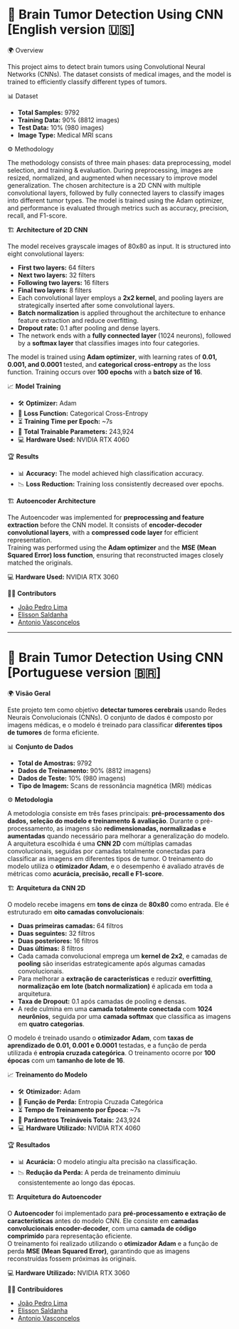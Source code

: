 # 🧠 Brain Tumor Detection Using CNN [English version 🇺🇸]

🌍 Overview

This project aims to detect brain tumors using Convolutional Neural Networks (CNNs). The dataset consists of medical images, and the model is trained to efficiently classify different types of tumors.

📊 Dataset

- **Total Samples:** 9792  
- **Training Data:** 90% (8812 images)  
- **Test Data:** 10% (980 images)  
- **Image Type:** Medical MRI scans  

⚙️ Methodology

The methodology consists of three main phases: data preprocessing, model selection, and training & evaluation. During preprocessing, images are resized, normalized, and augmented when necessary to improve model generalization. The chosen architecture is a 2D CNN with multiple convolutional layers, followed by fully connected layers to classify images into different tumor types. The model is trained using the Adam optimizer, and performance is evaluated through metrics such as accuracy, precision, recall, and F1-score.

🏗️ **Architecture of 2D CNN**

The model receives grayscale images of 80x80 as input. It is structured into eight convolutional layers:  
- **First two layers:** 64 filters  
- **Next two layers:** 32 filters  
- **Following two layers:** 16 filters  
- **Final two layers:** 8 filters  
- Each convolutional layer employs a **2x2 kernel**, and pooling layers are strategically inserted after some convolutional layers.  
- **Batch normalization** is applied throughout the architecture to enhance feature extraction and reduce overfitting.  
- **Dropout rate:** 0.1 after pooling and dense layers.  
- The network ends with a **fully connected layer** (1024 neurons), followed by a **softmax layer** that classifies images into four categories.  

The model is trained using **Adam optimizer**, with learning rates of **0.01, 0.001, and 0.0001** tested, and **categorical cross-entropy** as the loss function. Training occurs over **100 epochs** with a **batch size of 16**.

📈 **Model Training**

- 🛠️ **Optimizer:** Adam  
- 🎯 **Loss Function:** Categorical Cross-Entropy  
- ⏳ **Training Time per Epoch:** ~7s  
- 🧮 **Total Trainable Parameters:** 243,924  
- 💻 **Hardware Used:** NVIDIA RTX 4060  

🏆 **Results**

- 📊 **Accuracy:** The model achieved high classification accuracy.  
- 📉 **Loss Reduction:** Training loss consistently decreased over epochs.  

🏗️ **Autoencoder Architecture**

The Autoencoder was implemented for **preprocessing and feature extraction** before the CNN model. It consists of **encoder-decoder convolutional layers**, with a **compressed code layer** for efficient representation.  
Training was performed using the **Adam optimizer** and the **MSE (Mean Squared Error) loss function**, ensuring that reconstructed images closely matched the originals.  

💻 **Hardware Used:** NVIDIA RTX 3060  

👨‍💻 **Contributors**  
- [João Pedro Lima](https://github.com/joaopedrolima)  
- [Elisson Saldanha](https://github.com/elissonsaldanha)  
- [Antonio Vasconcelos](https://github.com/antonioovasc)

---

# 🧠 Brain Tumor Detection Using CNN [Portuguese version 🇧🇷]

🌍 **Visão Geral**  

Este projeto tem como objetivo **detectar tumores cerebrais** usando Redes Neurais Convolucionais (CNNs). O conjunto de dados é composto por imagens médicas, e o modelo é treinado para classificar **diferentes tipos de tumores** de forma eficiente.  

📊 **Conjunto de Dados**  

- **Total de Amostras:** 9792  
- **Dados de Treinamento:** 90% (8812 imagens)  
- **Dados de Teste:** 10% (980 imagens)  
- **Tipo de Imagem:** Scans de ressonância magnética (MRI) médicas  

⚙️ **Metodologia**  

A metodologia consiste em três fases principais: **pré-processamento dos dados, seleção do modelo e treinamento & avaliação**. Durante o pré-processamento, as imagens são **redimensionadas, normalizadas e aumentadas** quando necessário para melhorar a generalização do modelo. A arquitetura escolhida é uma **CNN 2D** com múltiplas camadas convolucionais, seguidas por camadas totalmente conectadas para classificar as imagens em diferentes tipos de tumor. O treinamento do modelo utiliza o **otimizador Adam**, e o desempenho é avaliado através de métricas como **acurácia, precisão, recall e F1-score**.  

🏗️ **Arquitetura da CNN 2D**  

O modelo recebe imagens em **tons de cinza** de **80x80** como entrada. Ele é estruturado em **oito camadas convolucionais**:  
- **Duas primeiras camadas:** 64 filtros  
- **Duas seguintes:** 32 filtros  
- **Duas posteriores:** 16 filtros  
- **Duas últimas:** 8 filtros  
- Cada camada convolucional emprega um **kernel de 2x2**, e camadas de **pooling** são inseridas estrategicamente após algumas camadas convolucionais.  
- Para melhorar a **extração de características** e reduzir **overfitting**, **normalização em lote (batch normalization)** é aplicada em toda a arquitetura.  
- **Taxa de Dropout:** 0.1 após camadas de pooling e densas.  
- A rede culmina em uma **camada totalmente conectada** com **1024 neurônios**, seguida por uma **camada softmax** que classifica as imagens em **quatro categorias**.  

O modelo é treinado usando o **otimizador Adam**, com **taxas de aprendizado de 0.01, 0.001 e 0.0001** testadas, e a função de perda utilizada é **entropia cruzada categórica**. O treinamento ocorre por **100 épocas** com um **tamanho de lote de 16**.  

📈 **Treinamento do Modelo**  

- 🛠️ **Otimizador:** Adam  
- 🎯 **Função de Perda:** Entropia Cruzada Categórica  
- ⏳ **Tempo de Treinamento por Época:** ~7s  
- 🧮 **Parâmetros Treináveis Totais:** 243,924  
- 💻 **Hardware Utilizado:** NVIDIA RTX 4060  

🏆 **Resultados**  

- 📊 **Acurácia:** O modelo atingiu alta precisão na classificação.  
- 📉 **Redução da Perda:** A perda de treinamento diminuiu consistentemente ao longo das épocas.  

🏗️ **Arquitetura do Autoencoder**  

O **Autoencoder** foi implementado para **pré-processamento e extração de características** antes do modelo CNN. Ele consiste em **camadas convolucionais encoder-decoder**, com uma **camada de código comprimido** para representação eficiente.  
O treinamento foi realizado utilizando o **otimizador Adam** e a função de perda **MSE (Mean Squared Error)**, garantindo que as imagens reconstruídas fossem próximas às originais.  

💻 **Hardware Utilizado:** NVIDIA RTX 3060  

👨‍💻 **Contribuidores**  
- [João Pedro Lima](https://github.com/joaopedrolima)  
- [Elisson Saldanha](https://github.com/elissonsaldanha)
- [Antonio Vasconcelos](https://github.com/antonioovasc)

